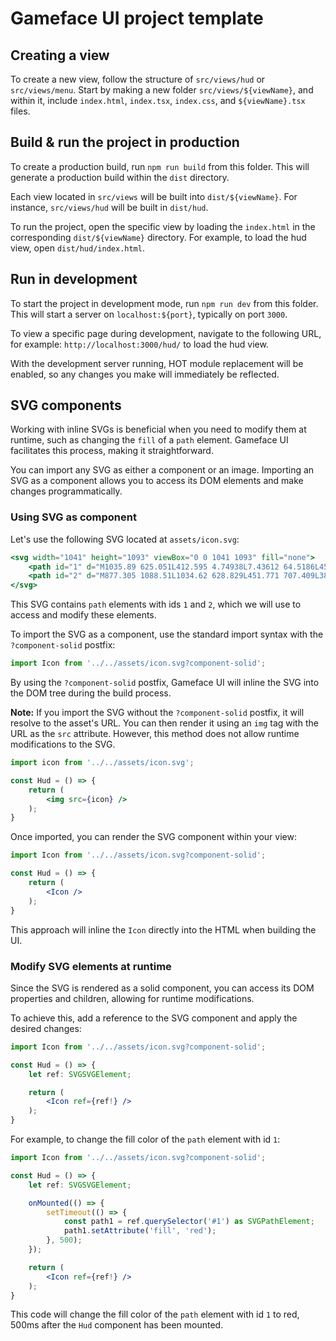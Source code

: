 # Gameface UI project template

## Creating a view

To create a new view, follow the structure of `src/views/hud` or `src/views/menu`. Start by making a new folder `src/views/${viewName}`, and within it, include `index.html`, `index.tsx`, `index.css`, and `${viewName}.tsx` files.

## Build & run the project in production

To create a production build, run `npm run build` from this folder. This will generate a production build within the `dist` directory.

Each view located in `src/views` will be built into `dist/${viewName}`. For instance, `src/views/hud` will be built in `dist/hud`.

To run the project, open the specific view by loading the `index.html` in the corresponding `dist/${viewName}` directory. For example, to load the hud view, open `dist/hud/index.html`.

## Run in development

To start the project in development mode, run `npm run dev` from this folder. This will start a server on `localhost:${port}`, typically on port `3000`.

To view a specific page during development, navigate to the following URL, for example: `http://localhost:3000/hud/` to load the hud view.

With the development server running, HOT module replacement will be enabled, so any changes you make will immediately be reflected.

## SVG components

Working with inline SVGs is beneficial when you need to modify them at runtime, such as changing the `fill` of a `path` element. Gameface UI facilitates this process, making it straightforward.

You can import any SVG as either a component or an image. Importing an SVG as a component allows you to access its DOM elements and make changes programmatically.

### Using SVG as component

Let's use the following SVG located at `assets/icon.svg`:

```jsx
<svg width="1041" height="1093" viewBox="0 0 1041 1093" fill="none">
    <path id="1" d="M1035.89 625.051L412.595 4.74938L7.43612 64.5186L450.156 706.635L1034.54 628.858L1035.89 625.051Z" fill="white" stroke="#666666" stroke-width="8"/>
    <path id="2" d="M877.305 1088.51L1034.62 628.829L451.771 707.409L384.432 1088.51L877.305 1088.51Z" fill="white" stroke="#666666" stroke-width="8"/>
</svg>
```

This SVG contains `path` elements with ids `1` and `2`, which we will use to access and modify these elements.

To import the SVG as a component, use the standard import syntax with the `?component-solid` postfix:

```jsx
import Icon from '../../assets/icon.svg?component-solid';
```

By using the `?component-solid` postfix, Gameface UI will inline the SVG into the DOM tree during the build process.

**Note:** If you import the SVG without the `?component-solid` postfix, it will resolve to the asset's URL. You can then render it using an `img` tag with the URL as the `src` attribute. However, this method does not allow runtime modifications to the SVG.

```jsx
import icon from '../../assets/icon.svg';

const Hud = () => {
    return (
        <img src={icon} />
    );
}
```

Once imported, you can render the SVG component within your view:

```jsx
import Icon from '../../assets/icon.svg?component-solid';

const Hud = () => {
    return (
        <Icon />
    );
}
```

This approach will inline the `Icon` directly into the HTML when building the UI.

### Modify SVG elements at runtime

Since the SVG is rendered as a solid component, you can access its DOM properties and children, allowing for runtime modifications.

To achieve this, add a reference to the SVG component and apply the desired changes:

```jsx
import Icon from '../../assets/icon.svg?component-solid';

const Hud = () => {
    let ref: SVGSVGElement;

    return (
        <Icon ref={ref!} />
    );
}
```

For example, to change the fill color of the `path` element with id `1`:

```jsx
import Icon from '../../assets/icon.svg?component-solid';

const Hud = () => {
    let ref: SVGSVGElement;

    onMounted(() => {
        setTimeout(() => {
            const path1 = ref.querySelector('#1') as SVGPathElement;
            path1.setAttribute('fill', 'red');
        }, 500);
    });

    return (
        <Icon ref={ref!} />
    );
}
```

This code will change the fill color of the `path` element with id `1` to red, 500ms after the `Hud` component has been mounted.
